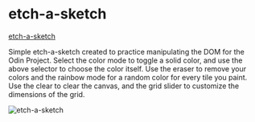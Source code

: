 # etch-a-sketch
[etch-a-sketch](https://everett-moore.github.io/etch-a-sketch/)

Simple etch-a-sketch created to practice manipulating the DOM for the Odin Project.
Select the color mode to toggle a solid color, and use the above selector to choose the color itself.
Use the eraser to remove your colors and the rainbow mode for a random color for every tile you paint.
Use the clear to clear the canvas, and the grid slider to customize the dimensions of the grid.

![etch-a-sketch](https://github.com/everett-moore/etch-a-sketch/assets/139717492/ac2147f8-92ea-4f45-8b5d-00b1ccfabd0a)
